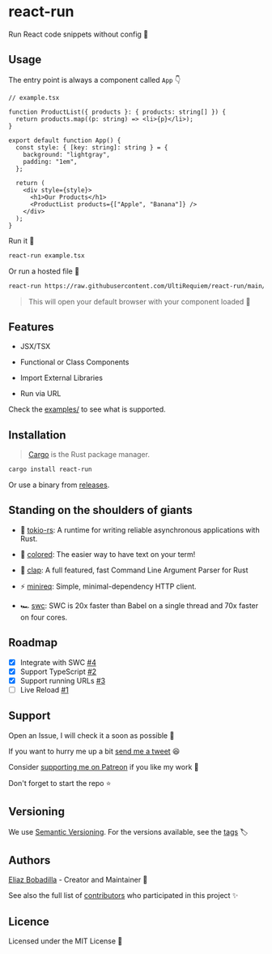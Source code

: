 # react-run

Run React code snippets without config 🚀

## Usage

The entry point is always a component called `App` 👇

```tsx
// example.tsx

function ProductList({ products }: { products: string[] }) {
  return products.map((p: string) => <li>{p}</li>);
}

export default function App() {
  const style: { [key: string]: string } = {
    background: "lightgray",
    padding: "1em",
  };

  return (
    <div style={style}>
      <h1>Our Products</h1>
      <ProductList products={["Apple", "Banana"]} />
    </div>
  );
}
```

Run it 🏃

```sh
react-run example.tsx
```

Or run a hosted file 🤖

```sh
react-run https://raw.githubusercontent.com/UltiRequiem/react-run/main/examples/typescript.tsx
```

> This will open your default browser with your component loaded 🤯

## Features

- JSX/TSX

- Functional or Class Components

- Import External Libraries

- Run via URL

Check the [examples/](./examples) to see what is supported.

## Installation

> [Cargo](https://doc.rust-lang.org/cargo) is the Rust package manager.

```sh
cargo install react-run
```

Or use a binary from
[releases](https://github.com/UltiRequiem/react-run/releases/latest).

## Standing on the shoulders of giants

- 🗼 [tokio-rs](https://github.com/tokio-rs/tokio): A runtime for writing
  reliable asynchronous applications with Rust.

- 🤗 [colored](https://github.com/mackwic/colored): The easier way to have text
  on your term!

- 👏 [clap](https://github.com/clap-rs/clap): A full featured, fast Command Line
  Argument Parser for Rust

- ⚡ [minireq](https://github.com/neonmoe/minreq): Simple, minimal-dependency
  HTTP client.

- 🏎️ [swc](https://swc.rs): SWC is 20x faster than Babel on a single thread and
  70x faster on four cores.

## Roadmap

- [x] Integrate with SWC [#4](https://github.com/UltiRequiem/react-run/issues/4)
- [x] Support TypeScript [#2](https://github.com/UltiRequiem/react-run/issues/2)
- [x] Support running URLs
      [#3](https://github.com/UltiRequiem/react-run/issues/3)
- [ ] Live Reload [#1](https://github.com/UltiRequiem/react-run/issues/1)

## Support

Open an Issue, I will check it a soon as possible 👀

If you want to hurry me up a bit
[send me a tweet](https://twitter.com/UltiRequiem) 😆

Consider [supporting me on Patreon](https://patreon.com/UltiRequiem) if you like
my work 🙏

Don't forget to start the repo ⭐

## Versioning

We use [Semantic Versioning](http://semver.org). For the versions available, see
the [tags](https://github.com/UltiRequiem/react-run/tags) 🏷️

## Authors

[Eliaz Bobadilla](https://ultirequiem.com) - Creator and Maintainer 💪

See also the full list of
[contributors](https://github.com/UltiRequiem/react-run/contributors) who
participated in this project ✨

## Licence

Licensed under the MIT License 📄
